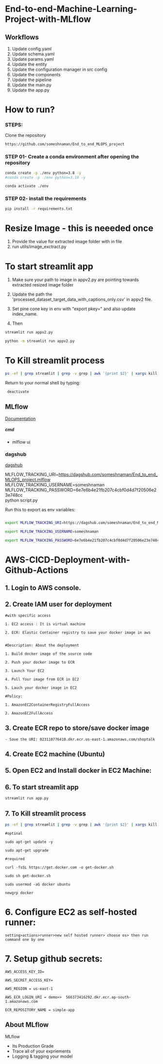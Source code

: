 # End-to-end-Machine-Learning-Project-with-MLflow


## Workflows

1. Update config.yaml
2. Update schema.yaml
3. Update params.yaml
4. Update the entity
5. Update the configuration manager in src config
6. Update the components
7. Update the pipeline 
8. Update the main.py
9. Update the app.py



# How to run?
### STEPS:

Clone the repository

```bash
https://github.com/someshnaman/End_to_end_MLOPS_project
```
### STEP 01- Create a conda environment after opening the repository

```bash
conda create -p ./env python=3.8 -y
#conda create -p ./env python=3.10 -y
```

```bash
conda activate ./env
```


### STEP 02- install the requirements
```bash
pip install -r requirements.txt
```

# Resize Image - this is neeeded once
1. Provide the value for extracted image folder with in file 
2. run utils/image_exctract.py
# To start streamlit app
1. Make sure your path to image  in appv2.py are pointing towards extracted resized image folder
2. Update the path the 'processed_dataset_target_data_with_captions_only.csv' in appv2 file.
3. Set pine cone key in env with "export pkey=<your key>" and also update index_name.

3. Then 
```bash
streamlit run appv2.py
```
```bash
python -m streamlit run appv2.py

```
	
# To Kill streamlit process
```bash
ps -ef | grep streamlit | grep -v grep | awk '{print $2}' | xargs kill
```
Return to your normal shell by typing:
```bash
 deactivate
```
## MLflow

[Documentation](https://mlflow.org/docs/latest/index.html)


##### cmd
- mlflow ui

### dagshub
[dagshub](https://dagshub.com/)

MLFLOW_TRACKING_URI=https://dagshub.com/someshnaman/End_to_end_MLOPS_project.mlflow \
MLFLOW_TRACKING_USERNAME=someshnaman \
MLFLOW_TRACKING_PASSWORD=6e7e6b4e21fb207c4cbf0d4d7f20506e23e748cc \
python script.py

Run this to export as env variables:

```bash

export MLFLOW_TRACKING_URI=https://dagshub.com/someshnaman/End_to_end_MLOPS_project.mlflow

export MLFLOW_TRACKING_USERNAME=someshnaman 

export MLFLOW_TRACKING_PASSWORD=6e7e6b4e21fb207c4cbf0d4d7f20506e23e748cc

```
# AWS-CICD-Deployment-with-Github-Actions

## 1. Login to AWS console.

## 2. Create IAM user for deployment

	#with specific access

	1. EC2 access : It is virtual machine

	2. ECR: Elastic Container registry to save your docker image in aws


	#Description: About the deployment

	1. Build docker image of the source code

	2. Push your docker image to ECR

	3. Launch Your EC2 

	4. Pull Your image from ECR in EC2

	5. Lauch your docker image in EC2

	#Policy:

	1. AmazonEC2ContainerRegistryFullAccess

	2. AmazonEC2FullAccess

	
## 3. Create ECR repo to store/save docker image
 	- Save the URI: 023110776410.dkr.ecr.us-east-1.amazonaws.com/shoptalk
	
## 4. Create EC2 machine (Ubuntu) 

## 5. Open EC2 and Install docker in EC2 Machine:

## 6. To start streamlit app
```bash
streamlit run app.py
```
	
## 7. To Kill streamlit process
```bash
ps -ef | grep streamlit | grep -v grep | awk '{print $2}' | xargs kill
```
	#optinal

	sudo apt-get update -y

	sudo apt-get upgrade
	
	#required

	curl -fsSL https://get.docker.com -o get-docker.sh

	sudo sh get-docker.sh

	sudo usermod -aG docker ubuntu

	newgrp docker
	
# 6. Configure EC2 as self-hosted runner:
    setting>actions>runner>new self hosted runner> choose os> then run command one by one


# 7. Setup github secrets:

    AWS_ACCESS_KEY_ID=

    AWS_SECRET_ACCESS_KEY=

    AWS_REGION = us-east-1

    AWS_ECR_LOGIN_URI = demo>>  566373416292.dkr.ecr.ap-south-1.amazonaws.com

    ECR_REPOSITORY_NAME = simple-app




## About MLflow 
MLflow

 - Its Production Grade
 - Trace all of your expriements
 - Logging & tagging your model
